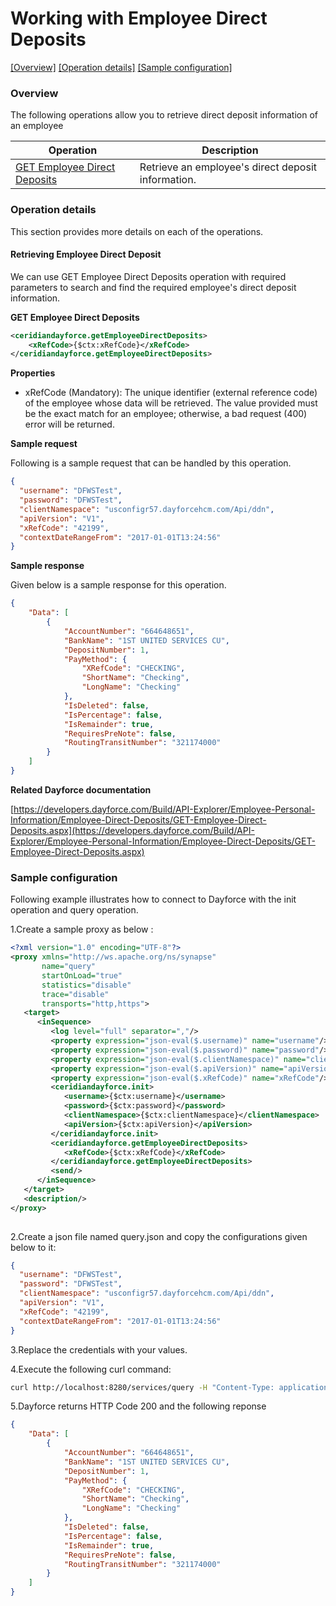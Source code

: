 # Working with Employee Direct Deposits

[[Overview]](#overview)  [[Operation details]](#operation-details)  [[Sample configuration]](#sample-configuration)

### Overview 

The following operations allow you to retrieve direct deposit information of an employee

| Operation | Description |
| ------------- |-------------|
|[GET Employee Direct Deposits](#retrieving-employee-direct-deposit)| Retrieve an employee's direct deposit information. |

### Operation details

This section provides more details on each of the operations.

#### Retrieving Employee Direct Deposit
We can use GET Employee Direct Deposits operation with required parameters to search and find the required employee's direct deposit information.

**GET Employee Direct Deposits**
```xml
<ceridiandayforce.getEmployeeDirectDeposits>
    <xRefCode>{$ctx:xRefCode}</xRefCode>
</ceridiandayforce.getEmployeeDirectDeposits>
```

**Properties**

* xRefCode (Mandatory): The unique identifier (external reference code) of the employee whose data will be retrieved. The value provided must be the exact match for an employee; otherwise, a bad request (400) error will be returned.

**Sample request**

Following is a sample request that can be handled by this operation.

```json
{
  "username": "DFWSTest",
  "password": "DFWSTest",
  "clientNamespace": "usconfigr57.dayforcehcm.com/Api/ddn",
  "apiVersion": "V1",
  "xRefCode": "42199",
  "contextDateRangeFrom": "2017-01-01T13:24:56"
}
```

**Sample response**

Given below is a sample response for this operation.

```json
{
    "Data": [
        {
            "AccountNumber": "664648651",
            "BankName": "1ST UNITED SERVICES CU",
            "DepositNumber": 1,
            "PayMethod": {
                "XRefCode": "CHECKING",
                "ShortName": "Checking",
                "LongName": "Checking"
            },
            "IsDeleted": false,
            "IsPercentage": false,
            "IsRemainder": true,
            "RequiresPreNote": false,
            "RoutingTransitNumber": "321174000"
        }
    ]
}
```

**Related Dayforce documentation**

[https://developers.dayforce.com/Build/API-Explorer/Employee-Personal-Information/Employee-Direct-Deposits/GET-Employee-Direct-Deposits.aspx](https://developers.dayforce.com/Build/API-Explorer/Employee-Personal-Information/Employee-Direct-Deposits/GET-Employee-Direct-Deposits.aspx)

### Sample configuration

Following example illustrates how to connect to Dayforce with the init operation and query operation.

1.Create a sample proxy as below :
```xml
<?xml version="1.0" encoding="UTF-8"?>
<proxy xmlns="http://ws.apache.org/ns/synapse"
       name="query"
       startOnLoad="true"
       statistics="disable"
       trace="disable"
       transports="http,https">
   <target>
      <inSequence>
         <log level="full" separator=","/>
         <property expression="json-eval($.username)" name="username"/>
         <property expression="json-eval($.password)" name="password"/>
         <property expression="json-eval($.clientNamespace)" name="clientNamespace"/>
         <property expression="json-eval($.apiVersion)" name="apiVersion"/>
         <property expression="json-eval($.xRefCode)" name="xRefCode"/>
         <ceridiandayforce.init>
            <username>{$ctx:username}</username>
            <password>{$ctx:password}</password>
            <clientNamespace>{$ctx:clientNamespace}</clientNamespace>
            <apiVersion>{$ctx:apiVersion}</apiVersion>
         </ceridiandayforce.init>
         <ceridiandayforce.getEmployeeDirectDeposits>
            <xRefCode>{$ctx:xRefCode}</xRefCode>
         </ceridiandayforce.getEmployeeDirectDeposits>
         <send/>
      </inSequence>
   </target>
   <description/>
</proxy>
                                
```

2.Create a json file named query.json and copy the configurations given below to it:

```json
{
  "username": "DFWSTest",
  "password": "DFWSTest",
  "clientNamespace": "usconfigr57.dayforcehcm.com/Api/ddn",
  "apiVersion": "V1",
  "xRefCode": "42199",
  "contextDateRangeFrom": "2017-01-01T13:24:56"
}
```
3.Replace the credentials with your values.

4.Execute the following curl command:

```bash
curl http://localhost:8280/services/query -H "Content-Type: application/json" -d @query.json
```
5.Dayforce returns HTTP Code 200 and the following reponse

```json
{
    "Data": [
        {
            "AccountNumber": "664648651",
            "BankName": "1ST UNITED SERVICES CU",
            "DepositNumber": 1,
            "PayMethod": {
                "XRefCode": "CHECKING",
                "ShortName": "Checking",
                "LongName": "Checking"
            },
            "IsDeleted": false,
            "IsPercentage": false,
            "IsRemainder": true,
            "RequiresPreNote": false,
            "RoutingTransitNumber": "321174000"
        }
    ]
}
```
